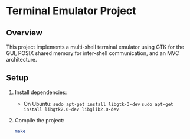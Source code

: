 # Terminal Emulator Project

## Overview
This project implements a multi-shell terminal emulator using GTK for the GUI, POSIX shared memory for inter-shell communication, and an MVC architecture.

## Setup
1. Install dependencies:
   - On Ubuntu: 
      `sudo apt-get install libgtk-3-dev`
      `sudo apt-get install libgtk2.0-dev libglib2.0-dev`

2. Compile the project:
   ```bash
   make